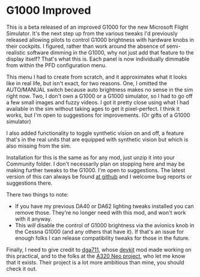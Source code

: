 # G1000 Improved

This is a beta released of an improved G1000 for the new Microsoft Flight Simulator.  It's the next step up from the various tweaks I'd previously released allowing pilots to control G1000 brightness with hardware knobs in their cockpits.  I figured, rather than work around the absence of semi-realistic software dimming in the G1000, why not just add that feature to the display itself?   That's what this is.  Each panel is now individually dimmable from within the PFD configuration menu.

This menu I had to create from scratch, and it approximates what it looks like in real life, but isn't exact, for two reasons.  One, I omitted the AUTO/MANUAL switch because auto brightness makes no sense in the sim right now.  Two, I don't own a G1000 or a G1000 simulator, so I had to go off a few small images and fuzzy videos.  I got it pretty close using what I had available in the sim without taking ages to get it pixel-perfect.  I think it works, but I'm open to suggestions for improvements.  (Or gifts of a G1000 simulator)

I also added functionality to toggle synthetic vision on and off, a feature that's in the real units that are equipped with synthetic vision but which is also missing from the sim.

Installation for this is the same as for any mod, just unzip it into your Community folder.  I don't necessarily plan on stopping here and may be making further tweaks to the G1000.  I'm open to suggestions.  The latest version of this can always be found [at github](https://github.com/kaosfere/msfs-fixes/tree/master/rcj-g1000) and I welcome bug reports or suggestions there.

There two things to note:

* If you have my previous DA40 or DA62 lighting tweaks installed you can remove those.  They're no longer need with this mod, and won't work with it anyway.
* This _will_ disable the control of G1000 brightness via the avionics knob in the Cessna G1000 (and any others that have it).  If that's an issue for enough folks I can release compatibility tweaks for those in the future.
  
Finally, I need to give credit to [dga711](https://github.com/dga711), whose [devkit](https://github.com/dga711/msfs-webui-devkit) mod made working on this practical, and to the folks at the [A320 Neo project](https://github.com/wpine215/msfs-a320neo/), who let me know that it exists.  Their project is a lot more ambitious than mine, you should check it out.